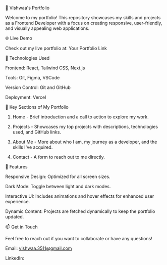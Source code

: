 💼 Vishwaa's Portfolio

  Welcome to my portfolio! This repository showcases my skills and projects as a Frontend Developer with a focus on creating responsive, user-friendly, and visually appealing web applications.


🌐 Live Demo

  Check out my live portfolio at: Your Portfolio Link


🔧 Technologies Used

  Frontend: React, Tailwind CSS, Next.js
  
  Tools: Git, Figma, VSCode
  
  Version Control: Git and GitHub
  
  Deployment: Vercel


📂 Key Sections of My Portfolio

  1. Home - Brief introduction and a call to action to explore my work.
  
  
  2. Projects - Showcases my top projects with descriptions, technologies used, and GitHub links.
  
  
  3. About Me - More about who I am, my journey as a developer, and the skills I've acquired.
  
  
  4. Contact - A form to reach out to me directly.


🚀 Features

  Responsive Design: Optimized for all screen sizes.
  
  Dark Mode: Toggle between light and dark modes.
  
  Interactive UI: Includes animations and hover effects for enhanced user experience.
  
  Dynamic Content: Projects are fetched dynamically to keep the portfolio updated.


📫 Get in Touch

  Feel free to reach out if you want to collaborate or have any questions!
  
  Email: vishwaa.3511@gmail.com
  
  LinkedIn:

